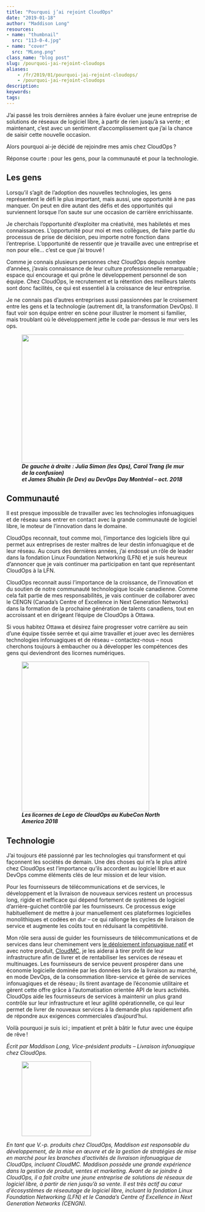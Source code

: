 ```yaml
---
title: "Pourquoi j’ai rejoint CloudOps"
date: "2019-01-18"
author: "Maddison Long"
resources:
- name: "thumbnail"
  src: "113-0-4.jpg"
- name: "cover"
  src: "MLong.png"
class_name: "blog post"
slug: /pourquoi-jai-rejoint-cloudops
aliases:
    - /fr/2019/01/pourquoi-jai-rejoint-cloudops/
    - /pourquoi-jai-rejoint-cloudops
description:
keywords:
tags:
---
```


<div class="post-content"><p>J’ai passé les trois dernières années à faire évoluer une jeune entreprise de solutions de réseaux de logiciel libre, à partir de rien jusqu’à sa vente ; et maintenant, c’est avec un sentiment d’accomplissement que j’ai la chance de saisir cette nouvelle occasion.</p><p>Alors pourquoi ai-je décidé de rejoindre mes amis chez CloudOps ?</p><p>Réponse courte&nbsp;: pour les gens, pour la communauté et pour la technologie.</p><h2><strong>Les gens</strong></h2><p>Lorsqu’il s’agit de l’adoption des nouvelles technologies, les gens représentent le défi le plus important, mais aussi, une opportunité à ne pas manquer. On peut en dire autant des défis et des opportunités qui surviennent lorsque l’on saute sur une occasion de carrière enrichissante.</p><p>Je cherchais l’opportunité d’exploiter ma créativité, mes habiletés et mes connaissances. L’opportunité pour moi et mes collègues, de faire partie du processus de prise de décision, peu importe notre fonction dans l’entreprise. L’opportunité de ressentir que je travaille avec une entreprise et non pour elle… c’est ce que j’ai trouvé !</p><p>Comme je connais plusieurs personnes chez CloudOps depuis nombre d’années, j’avais connaissance de leur culture professionnelle remarquable ; espace qui encourage et qui prône le développement personnel de son équipe. Chez CloudOps, le recrutement et la rétention des meilleurs talents sont donc facilités, ce qui est essentiel à la croissance de leur entreprise.</p><p>Je ne connais pas d’autres entreprises aussi passionnées par le croisement entre les gens et la technologie (autrement dit, la transformation DevOps). Il faut voir son équipe entrer en scène pour illustrer le moment si familier, mais troublant où le développement jette le code par-dessus le mur vers les ops.</p><div class="wp-block-image"> <figure class="aligncenter is-resized"><img src="/images/blog/post/carolwall.png" alt="" class="wp-image-5527" width="558" height="335"><figcaption><strong><em>De gauche à droite&nbsp;: Julia Simon (les Ops), Carol Trang (le mur de la confusion) </em><br><em>et James Shubin (le Dev) au DevOps Day Montréal – oct. 2018</em></strong><br></figcaption></figure></div><h2><strong>Communauté</strong><br></h2><p>Il est presque impossible de travailler avec les technologies infonuagiques et de réseau sans entrer en contact avec la grande communauté de logiciel libre, le moteur de l’innovation dans le domaine.</p><p>CloudOps reconnait, tout comme moi, l’importance des logiciels libre qui permet aux entreprises de rester maîtres de leur destin infonuagique et de leur réseau. Au cours des dernières années, j’ai endossé un rôle de leader dans la fondation Linux Foundation Networking (LFN) et je suis heureux d’annoncer que je vais continuer ma participation en tant que représentant CloudOps à la LFN.</p><p>CloudOps reconnait aussi l’importance de la croissance, de l’innovation et du soutien de notre communauté technologique locale canadienne. Comme cela fait partie de mes responsabilités, je vais continuer de collaborer avec le CENGN (Canada’s Centre of Excellence in Next Generation Networks) dans la formation de la prochaine génération de talents canadiens, tout en accroissant et en dirigeant l’équipe de CloudOps à Ottawa.</p><p>Si vous habitez Ottawa et désirez faire progresser votre carrière au sein d’une équipe tissée serrée et qui aime travailler et jouer avec les dernières technologies infonuagiques et de réseau – contactez-nous – nous cherchons toujours à embaucher ou à développer les compétences des gens qui deviendront des licornes numériques.</p><div class="wp-block-image"> <figure class="aligncenter is-resized"><img src="/images/blog/post/LegoUnicorns.png" alt="" class="wp-image-7496" width="333" height="391"><figcaption><strong><em>Les licornes de Lego de CloudOps au KubeCon North America&nbsp;2018</em></strong></figcaption></figure></div><h2><strong>Technologie</strong></h2><p>J’ai toujours été passionné par les technologies qui transforment et qui façonnent les sociétés de demain. Une des choses qui m’a le plus attiré chez CloudOps est l’importance qu’ils accordent au logiciel libre et aux DevOps comme éléments clés de leur mission et de leur vision.</p><p>Pour les fournisseurs de télécommunications et de services, le développement et la livraison de nouveaux services restent un processus long, rigide et inefficace qui dépend fortement de systèmes de logiciel d’arrière-guichet contrôlé par les fournisseurs. Ce processus exige habituellement de mettre à jour manuellement ces plateformes logicielles monolithiques et codées en dur – ce qui rallonge les cycles de livraison de service et augmente les coûts tout en réduisant la compétitivité.</p><p>Mon rôle sera aussi de guider les fournisseurs de télécommunications et de services dans leur cheminement vers <a href="https://www.cloudops.com/fr/2018/11/valeur-deploiements-infonuagiques-natifs-automatisation/">le déploiement infonuagique natif</a> et avec notre produit, <a href="https://www.cloudops.com/cloudmc/">CloudMC</a>, je les aiderai à tirer profit de leur infrastructure afin de livrer et de rentabiliser les services de réseau et multinuages. Les fournisseurs de service peuvent prospérer dans une économie logicielle dominée par les données lors de la livraison au marché, en mode DevOps, de la consommation libre-service et gérée de services infonuagiques et de réseau ; ils tirent avantage de l’économie utilitaire et gèrent cette offre grâce à l’automatisation orientée API de leurs activités. CloudOps aide les fournisseurs de services à maintenir un plus grand contrôle sur leur infrastructure et leur agilité opérationnelle, ce qui leur permet de livrer de nouveaux services à la demande plus rapidement afin de répondre aux exigences commerciales d’aujourd’hui.</p><p>Voilà pourquoi je suis ici ; impatient et prêt à bâtir le futur avec une équipe de rêve !</p><p><em>Écrit par Maddison Long, Vice-président produits – Livraison infonuagique chez CloudOps. </em></p><div class="wp-block-image"> <figure class="alignright is-resized"><img src="/images/blog/post/MaddisonLong.jpg" alt="" class="wp-image-7497" width="181" height="195"></figure></div><p><em>En tant que V.-p. produits chez CloudOps, Maddison est responsable du développement, de la mise en œuvre et de la gestion de stratégies de mise en marché pour les branches d’activités de livraison infonuagique de CloudOps, incluant CloudMC. Maddison possède une grande expérience dans la gestion de produit, ventes et marketing. Avant de se joindre à CloudOps, il a fait croître une jeune entreprise de solutions de réseaux de logiciel libre, à partir de rien jusqu’à sa vente. Il est très actif au cœur d’écosystèmes de réseautage de logiciel libre, incluant la fondation Linux Foundation Networking (LFN) et le Canada’s Centre of Excellence in Next Generation Networks (CENGN).</em></p><p></p></div>
